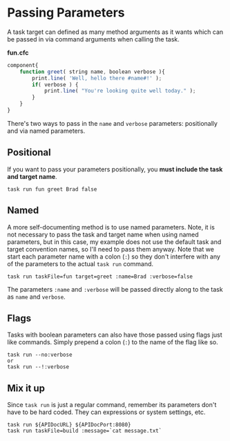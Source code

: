 # Passing Parameters

A task target can defined as many method arguments as it wants which can be passed in via command arguments when calling the task.

**fun.cfc**

```javascript
component{
    function greet( string name, boolean verbose ){
        print.line( 'Well, hello there #name#!' );
        if( verbose ) {
            print.line( "You're looking quite well today." );
        }
    }
}
```

There's two ways to pass in the `name` and `verbose` parameters: positionally and via named parameters.

## Positional

If you want to pass your parameters positionally, you **must include the task and target name**.

```
task run fun greet Brad false
```

## Named

A more self-documenting method is to use named parameters. Note, it is not necessary to pass the task and target name when using named parameters, but in this case, my example does not use the default task and target convention names, so I'll need to pass them anyway. Note that we start each parameter name with a colon (`:`) so they don't interfere with any of the parameters to the actual `task run` command.

```
task run taskFile=fun target=greet :name=Brad :verbose=false
```

The parameters `:name` and `:verbose` will be passed directly along to the task as `name` and `verbose`.

## Flags

Tasks with boolean parameters can also have those passed using flags just like commands. Simply prepend a colon (`:`) to the name of the flag like so.

```
task run --no:verbose
or
task run --!:verbose
```

## Mix it up

Since `task run` is just a regular command, remember its parameters don't have to be hard coded. They can expressions or system settings, etc.

```
task run ${APIDocURL} ${APIDocPort:8080}
task run taskFile=build :message=`cat message.txt`
```
